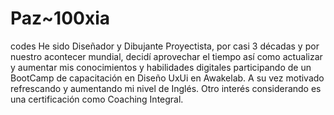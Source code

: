 # Paz~100xia
codes
He sido Diseñador y Dibujante Proyectista, por casi 3 décadas y por nuestro acontecer mundial, decidí aprovechar el tiempo así como actualizar y aumentar mis conocimientos y habilidades digitales participando de un BootCamp de capacitación en Diseño UxUi en Awakelab. A su vez motivado refrescando y aumentando mi nivel de Inglés. Otro interés considerando es una certificación como Coaching Integral.
